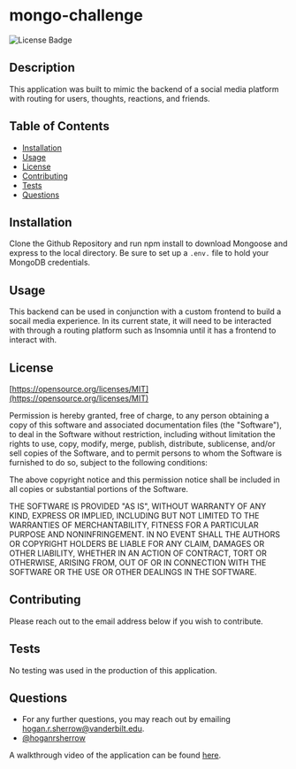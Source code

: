 # mongo-challenge

![License Badge](https://img.shields.io/badge/License-MIT-yellow.svg)

## Description
This application was built to mimic the backend of a social media platform with routing for users, thoughts, reactions, and friends.

## Table of Contents
 - [Installation](#installation)
 - [Usage](#usage)
 - [License](#license)
 - [Contributing](#contributing)
 - [Tests](#tests)
 - [Questions](#Questions)

## Installation
Clone the Github Repository and run npm install to download Mongoose and express to the local directory. Be sure to set up a ```.env.``` file to hold your MongoDB credentials.

## Usage
This backend can be used in conjunction with a custom frontend to build a socail media experience. In its current state, it will need to be interacted with through a routing platform such as Insomnia until it has a frontend to interact with.

## License
[https://opensource.org/licenses/MIT](https://opensource.org/licenses/MIT)

Permission is hereby granted, free of charge, to any person obtaining a copy of this software and associated documentation files (the "Software"), to deal in the Software without restriction, including without limitation the rights to use, copy, modify, merge, publish, distribute, sublicense, and/or sell copies of the Software, and to permit persons to whom the Software is furnished to do so, subject to the following conditions:

The above copyright notice and this permission notice shall be included in all copies or substantial portions of the Software.
    
THE SOFTWARE IS PROVIDED "AS IS", WITHOUT WARRANTY OF ANY KIND, EXPRESS OR IMPLIED, INCLUDING BUT NOT LIMITED TO THE WARRANTIES OF MERCHANTABILITY, FITNESS FOR A PARTICULAR PURPOSE AND NONINFRINGEMENT. IN NO EVENT SHALL THE AUTHORS OR COPYRIGHT HOLDERS BE LIABLE FOR ANY CLAIM, DAMAGES OR OTHER LIABILITY, WHETHER IN AN ACTION OF CONTRACT, TORT OR OTHERWISE, ARISING FROM, OUT OF OR IN CONNECTION WITH THE SOFTWARE OR THE USE OR OTHER DEALINGS IN THE SOFTWARE.

## Contributing
Please reach out to the email address below if you wish to contribute.
## Tests
No testing was used in the production of this application.
## Questions
 * For any further questions, you may reach out by emailing [hogan.r.sherrow@vanderbilt.edu](hogan.r.sherrow@vanderbilt.edu).
 * [@hoganrsherrow](www.https://github.com/hoganrsherrow)

 A walkthrough video of the application can be found [here](https://drive.google.com/file/d/1YYoZZ7_p8Qzzg0WNE5plZB65J6g7Fba4/view).